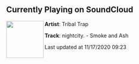## Currently Playing on SoundCloud

[<img align="left" width="100" src="https://i1.sndcdn.com/artworks-ugbKBUFDjfLGiuUY-IDizIw-t50x50.jpg">](https://soundcloud.com/tribaltrapmusic/smokeandash?in=the-games-we-play/sets/hardwave-chapter-2-a)

**Artist**: Tribal Trap 

**Track**: nightcity. - Smoke and Ash

Last updated at 11/17/2020 09:23
